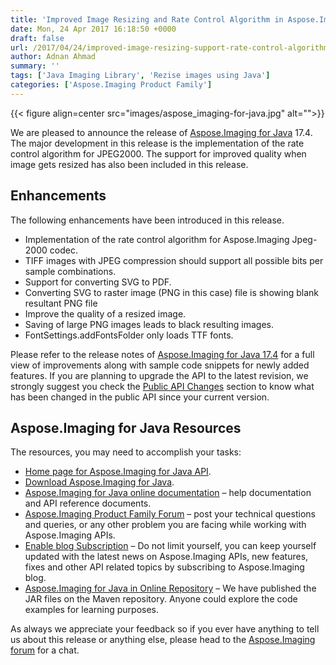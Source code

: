 ```yaml
---
title: 'Improved Image Resizing and Rate Control Algorithm in Aspose.Imaging for Java 17.4'
date: Mon, 24 Apr 2017 16:18:50 +0000
draft: false
url: /2017/04/24/improved-image-resizing-support-rate-control-algorithm-implementation-aspose.imaging-java-17.4/
author: Adnan Ahmad
summary: ''
tags: ['Java Imaging Library', 'Rezise images using Java']
categories: ['Aspose.Imaging Product Family']
---
```




{{< figure align=center src="images/aspose_imaging-for-java.jpg" alt="">}}


We are pleased to announce the release of [Aspose.Imaging for Java][1] 17.4. The major development in this release is the implementation of the rate control algorithm for JPEG2000. The support for improved quality when image gets resized has also been included in this release.

## Enhancements

The following enhancements have been introduced in this release.

*   Implementation of the rate control algorithm for Aspose.Imaging Jpeg-2000 codec.
*   TIFF images with JPEG compression should support all possible bits per sample combinations.
*   Support for converting SVG to PDF.
*   Converting SVG to raster image (PNG in this case) file is showing blank resultant PNG file
*   Improve the quality of a resized image.
*   Saving of large PNG images leads to black resulting images.
*   FontSettings.addFontsFolder only loads TTF fonts.

Please refer to the release notes of [Aspose.Imaging for Java 17.4][2] for a full view of improvements along with sample code snippets for newly added features. If you are planning to upgrade the API to the latest revision, we strongly suggest you check the [Public API Changes][3] section to know what has been changed in the public API since your current version.

## Aspose.Imaging for Java Resources

The resources, you may need to accomplish your tasks:

*   [Home page for Aspose.Imaging for Java API][4].
*   [Download Aspose.Imaging for Java][5].
*   [Aspose.Imaging for Java online documentation][6] – help documentation and API reference documents.
*   [Aspose.Imaging Product Family Forum][7] – post your technical questions and queries, or any other problem you are facing while working with Aspose.Imaging APIs.
*   [Enable blog Subscription][8] – Do not limit yourself, you can keep yourself updated with the latest news on Aspose.Imaging APIs, new features, fixes and other API related topics by subscribing to Aspose.Imaging blog.
*   [Aspose.Imaging for Java in Online Repository][9] – We have published the JAR files on the Maven repository. Anyone could explore the code examples for learning purposes.

As always we appreciate your feedback so if you ever have anything to tell us about this release or anything else, please head to the [Aspose.Imaging forum][10] for a chat.




[1]: https://products.aspose.com/imaging/java
[2]: https://downloads.aspose.com/imaging/java
[3]: https://docs.aspose.com/display/imagingjava/Migrating+from+Earlier+Versions+of+Aspose.Imaging
[4]: https://www.aspose.com/products/imaging/java
[5]: https://downloads.aspose.com/imaging/java
[6]: https://docs.aspose.com/display/imagingjava/Home
[7]: https://www.aspose.com/community/forums/aspose.imaging-product-family/498/showforum.aspx
[8]: https://blog.aspose.com/category/aspose-products/aspose.imaging-product-family/
[9]: http://maven.aspose.com/repository/simple/ext-release-local/com/aspose/aspose-imaging/
[10]: https://www.aspose.com/community/forums/aspose.imaging-product-family/498/showforum.aspx





